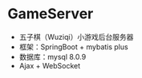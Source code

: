 # GameServer
- 五子棋（Wuziqi）小游戏后台服务器
- 框架：SpringBoot + mybatis plus
- 数据库：mysql 8.0.9
- Ajax + WebSocket